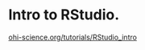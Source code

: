 # Intro to RStudio. 

[ohi-science.org/tutorials/RStudio_intro](http://ohi-science.org/tutorials/RStudio_intro)
